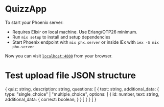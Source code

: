 # QuizzApp


To start your Phoenix server:
  * Requires Elixir on local machine. Use Erlang/OTP26 minimum.
  * Run `mix setup` to install and setup dependencies
  * Start Phoenix endpoint with `mix phx.server` or inside IEx with `iex -S mix phx.server`

Now you can visit [`localhost:4000`](http://localhost:4000) from your browser.


# Test upload file JSON structure

{
  quiz: string,
  description: string,
  questions: [
    {
      text: string,
      additional_data: {
        type: "single_choice" | "multiple_choice",
        options: [
          {
            id: number,
            text: string,
            additional_data: {
              correct: boolean,
            }
          }
        ]
      }
    }
  ]
}


